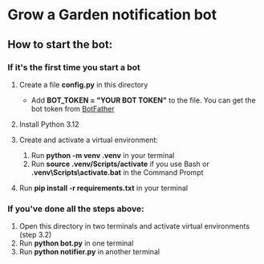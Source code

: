 # Grow a Garden notification bot

## How to start the bot:

### If it's the first time you start a bot

1. Create a file **config.py** in this directory

   - Add **BOT_TOKEN = "YOUR BOT TOKEN"** to the file. You can get the bot token from [BotFather](https://t.me/BotFather)

2. Install Python 3.12
3. Create and activate a virtual environment:

   1. Run **python -m venv .venv** in your terminal
   2. Run **source .venv/Scripts/activate** if you use Bash or **.venv\Scripts\activate.bat** in the Command Prompt

4. Run **pip install -r requirements.txt** in your terminal

### If you've done all the steps above:

1. Open this directory in two terminals and activate virtual environments (step 3.2)
2. Run **python bot.py** in one terminal
3. Run **python notifier.py** in another terminal
